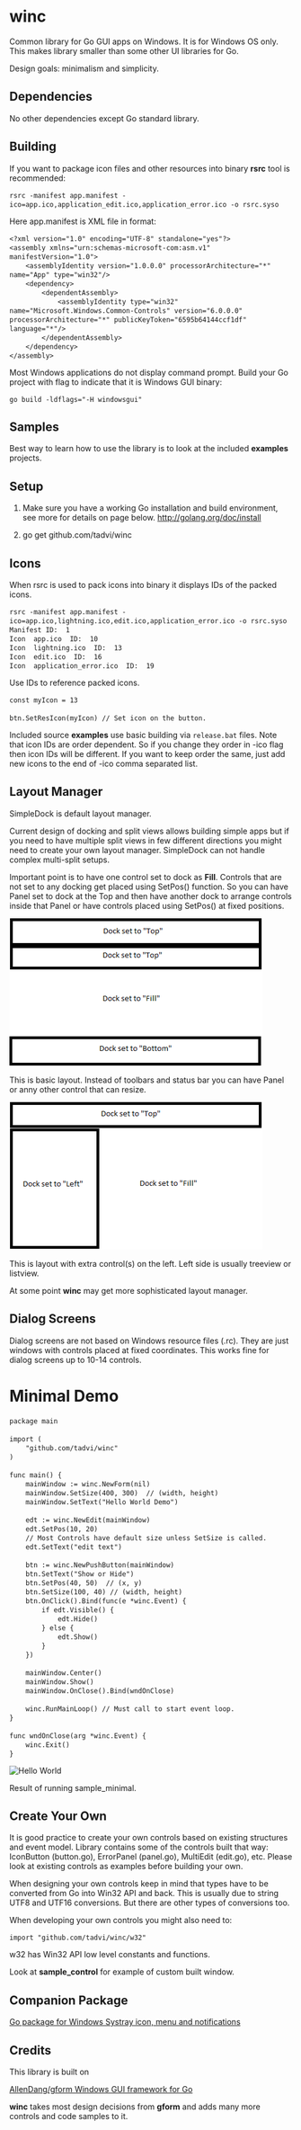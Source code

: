 # winc

Common library for Go GUI apps on Windows. It is for Windows OS only. This makes library smaller than some other UI libraries for Go.

Design goals: minimalism and simplicity.

## Dependencies

No other dependencies except Go standard library.

## Building

If you want to package icon files and other resources into binary **rsrc** tool is recommended:

	rsrc -manifest app.manifest -ico=app.ico,application_edit.ico,application_error.ico -o rsrc.syso

Here app.manifest is XML file in format:
```
<?xml version="1.0" encoding="UTF-8" standalone="yes"?>
<assembly xmlns="urn:schemas-microsoft-com:asm.v1" manifestVersion="1.0">
    <assemblyIdentity version="1.0.0.0" processorArchitecture="*" name="App" type="win32"/>
    <dependency>
        <dependentAssembly>
            <assemblyIdentity type="win32" name="Microsoft.Windows.Common-Controls" version="6.0.0.0" processorArchitecture="*" publicKeyToken="6595b64144ccf1df" language="*"/>
        </dependentAssembly>
    </dependency>
</assembly>
```

Most Windows applications do not display command prompt. Build your Go project with flag to indicate that it is Windows GUI binary:

	go build -ldflags="-H windowsgui"

## Samples

Best way to learn how to use the library is to look at the included **examples** projects.

## Setup

1. Make sure you have a working Go installation and build environment, see more for details on page below.
   http://golang.org/doc/install

2. go get github.com/tadvi/winc

## Icons

When rsrc is used to pack icons into binary it displays IDs of the packed icons.
```
rsrc -manifest app.manifest -ico=app.ico,lightning.ico,edit.ico,application_error.ico -o rsrc.syso
Manifest ID:  1
Icon  app.ico  ID:  10
Icon  lightning.ico  ID:  13
Icon  edit.ico  ID:  16
Icon  application_error.ico  ID:  19
```

Use IDs to reference packed icons.

```
const myIcon = 13

btn.SetResIcon(myIcon) // Set icon on the button.
```

Included source **examples** use basic building via `release.bat` files. Note that icon IDs are order dependent. So if you change they order in -ico flag then icon IDs will be different. If you want to keep order the same, just add new icons to the end of -ico comma separated list.

## Layout Manager

SimpleDock is default layout manager.

Current design of docking and split views allows building simple apps but if you need to have multiple split views in few different directions you might need to create your own layout manager. SimpleDock can not handle complex multi-split setups.

Important point is to have one control set to dock as **Fill**. Controls that are not set to any docking get placed using SetPos() function. So you can have Panel set to dock at the Top and then have another dock to arrange controls inside that Panel or have controls placed using SetPos() at fixed positions.

![Example layout with two toolbars and status bar](dock_topbottom.png)

This is basic layout. Instead of toolbars and status bar you can have Panel or anny other control that can resize.

![Example layout with two toolbars and navigation on the left](dock_topleft.png)

This is layout with extra control(s) on the left. Left side is usually treeview or listview.

At some point **winc** may get more sophisticated layout manager.

## Dialog Screens

Dialog screens are not based on Windows resource files (.rc). They are just windows with controls placed at fixed coordinates. This works fine for dialog screens up to 10-14 controls.

# Minimal Demo

```
package main

import (
	"github.com/tadvi/winc"
)

func main() {
	mainWindow := winc.NewForm(nil)
	mainWindow.SetSize(400, 300)  // (width, height)
	mainWindow.SetText("Hello World Demo")

	edt := winc.NewEdit(mainWindow)
	edt.SetPos(10, 20)
	// Most Controls have default size unless SetSize is called.
	edt.SetText("edit text")

	btn := winc.NewPushButton(mainWindow)
	btn.SetText("Show or Hide")
	btn.SetPos(40, 50)	// (x, y)
	btn.SetSize(100, 40) // (width, height)
	btn.OnClick().Bind(func(e *winc.Event) {
		if edt.Visible() {
			edt.Hide()
		} else {
			edt.Show()
		}
	})

	mainWindow.Center()
	mainWindow.Show()
	mainWindow.OnClose().Bind(wndOnClose)

	winc.RunMainLoop() // Must call to start event loop.
}

func wndOnClose(arg *winc.Event) {
	winc.Exit()
}
```

![Hello World](examples/hello.png)

Result of running sample_minimal.

## Create Your Own

It is good practice to create your own controls based on existing structures and event model.
Library contains some of the controls built that way: IconButton (button.go), ErrorPanel (panel.go), MultiEdit (edit.go), etc.
Please look at existing controls as examples before building your own.

When designing your own controls keep in mind that types have to be converted from Go into Win32 API and back.
This is usually due to string UTF8 and UTF16 conversions. But there are other types of conversions too.

When developing your own controls you might also need to:

	import "github.com/tadvi/winc/w32"

w32 has Win32 API low level constants and functions.

Look at **sample_control** for example of custom built window.

## Companion Package

[Go package for Windows Systray icon, menu and notifications](https://github.com/tadvi/systray)

## Credits

This library is built on

[AllenDang/gform Windows GUI framework for Go](https://github.com/AllenDang/gform)

**winc** takes most design decisions from **gform** and adds many more controls and code samples to it.



